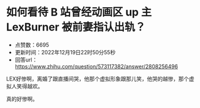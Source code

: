 # 如何看待 B 站曾经动画区 up 主 LexBurner 被前妻指认出轨？
- 点赞数：6695
- 更新时间：2022年12月19日22时50分55秒
- 回答url：https://www.zhihu.com/question/573117382/answer/2808256496
<body>
 <p data-pid="Wg9XLsA-">LEX好惨啊，离婚了跟直播间哭，他那个虚拟形象跟那儿笑，他哭的越惨，那个虚拟人笑得越欢。</p>
 <p data-pid="Qa4wMuwy">真的好惨啊。 ​​​</p>
</body>